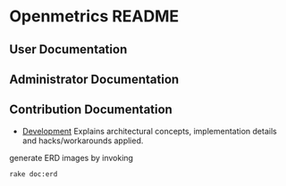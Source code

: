 # Openmetrics README

## User Documentation

## Administrator Documentation

## Contribution Documentation

- [Development](development/README.md) Explains architectural concepts, implementation details and hacks/workarounds applied.




generate ERD images by invoking

```bash
rake doc:erd
```

